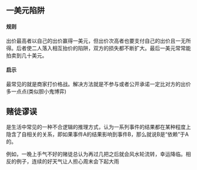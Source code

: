 ## 一美元陷阱

#### 规则

出价最高者以自己的出价赢得一美元，但出价次高者也要支付自己的出价且一无所得。后者使二人落入相互抬价的陷阱，双方的损失都不断扩大。最后一美元常常能拍卖到几十美元。

#### 启示

最常见的就是商家打价格战。解决方法就是不参与或者公开承诺一定比对方的出价多一点点(类似胆小鬼博弈)



## 赌徒谬误

是生活中常见的一种不合逻辑的推理方式，认为一系列事件的结果都在某种程度上隐含了自相关的关系，即如果事件A的结果影响到事件B，那么就说B是“依赖”于A的。

例如，一晚上手气不好的赌徒总认为再过几把之后就会风水轮流转，幸运降临。相反的例子，连续的好天气让人担心周末会下起大雨

